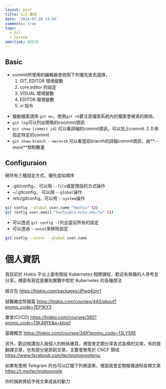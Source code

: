 ```yaml
---
layout: post
title: Git 筆記
date: '2014-07-28 13:04'
comments: true
tags:
  - Git
  - System
abbrlink: 20539
---
```

Basic
-----
- commit所使用的編輯器會依照下列優先度去選擇，
	1. GIT_EDITOR 環境變數
  2. core.editor 的設定
  3. VISUAL 環境變數
  4. EDITOR 環境變數
  5. vi 指令

<!--more-->
- 變動檔案請用 `git mv`，使用`git rm`要注意檔案系統內的檔案會被真的刪除。
- `git log`可以列出簡略的coommit資訊
- `git show [commit id]` 可以看詳細的commit資訊，可以加上commit ＩＤ來指定特定的commit
- `git show-branch --more=10` 可以看當前bracnh的詳細commit資訊，由**--more**控制數量

Configuraion
------------
總共有三種設定方式，優先度如順序
- .git/config， 可以用 `--file`或是預設的方式操作
- ~/.gitconfig， 可以用 `--global`操作
- /etc/gitconfig，可以用 `--system`操作
```sh
git config --global user.name "hwchiu" (2)
git config user.email "hwchiu@cs.nctu.edu.tw" (1)
```
- 可以透過 `git config -l`列出當前所有的設定
- 可以透過 `--unset`來移除設定
```sh
git config --unset --global user.name
```


# 個人資訊
我目前於 Hiskio 平台上面有開設 Kubernetes 相關課程，歡迎有興趣的人參考並分享，裡面有我從底層到實戰中對於 Kubernetes 的各種想法

組合包
https://hiskio.com/packages/JPwq4znr1

疑難雜症除錯篇
https://hiskio.com/courses/440/about?promo_code=7EP1KY3

單堂(CI/CD)
https://hiskio.com/courses/385?promo_code=13K49YE&p=blog1

基礎概念
https://hiskio.com/courses/349?promo_code=13LY5RE

另外，歡迎按讚加入我個人的粉絲專頁，裡面會定期分享各式各樣的文章，有的是翻譯文章，也有部分是原創文章，主要會聚焦於 CNCF 領域
https://www.facebook.com/technologynoteniu

如果有使用 Telegram 的也可以訂閱下列頻道來，裡面我會定期推播通知各類文章
https://t.me/technologynote

你的捐款將給予我文章成長的動力
<script type="text/javascript" src="https://cdnjs.buymeacoffee.com/1.0.0/button.prod.min.js" data-name="bmc-button" data-slug="hwchiu" data-color="#000000" data-emoji=""  data-font="Cookie" data-text="Buy me a coffee" data-outline-color="#fff" data-font-color="#fff" data-coffee-color="#fd0" ></script>